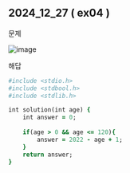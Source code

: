 ## 2024_12_27 ( ex04 )

문제 <br>

![image](https://github.com/user-attachments/assets/82826b99-44f4-45f8-ae42-c44fc5e28f4d) <br>

해답 <br>

```ruby
#include <stdio.h>
#include <stdbool.h>
#include <stdlib.h>

int solution(int age) {
    int answer = 0;
    
    if(age > 0 && age <= 120){
        answer = 2022 - age + 1;
    }
    return answer;
}
```
